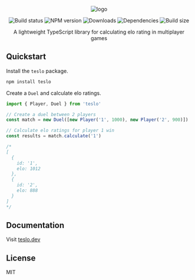 <div align="center">

![logo](https://github.com/user-attachments/assets/9128513a-ba8d-4da3-b4c1-63382081c14b)

![Build status](https://img.shields.io/github/actions/workflow/status/williamgrosset/teslo/ci.yml)
![NPM version](https://img.shields.io/npm/v/teslo?color=brightgreen)
![Downloads](https://img.shields.io/npm/dt/teslo)
![Dependencies](https://img.shields.io/badge/dependencies-0-brightgreen)
![Build size](https://img.shields.io/bundlejs/size/teslo?color=brightgreen)

A lightweight TypeScript library for calculating elo rating in multiplayer games

</div>

## Quickstart

Install the `teslo` package.

```bash
npm install teslo
```

Create a `Duel` and calculate elo ratings.

```ts
import { Player, Duel } from 'teslo'

// Create a duel between 2 players
const match = new Duel([new Player('1', 1000), new Player('2', 900)])

// Calculate elo ratings for player 1 win
const results = match.calculate('1')

/*
[
  {
    id: '1',
    elo: 1012
  },
  {
    id: '2',
    elo: 888
  }
]
*/
```

## Documentation

Visit [teslo.dev](https://teslo.dev)

## License

MIT
